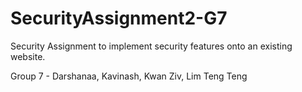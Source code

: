 # SecurityAssignment2-G7
Security Assignment to implement security features onto an existing website.

Group 7 - Darshanaa, Kavinash, Kwan Ziv, Lim Teng Teng
